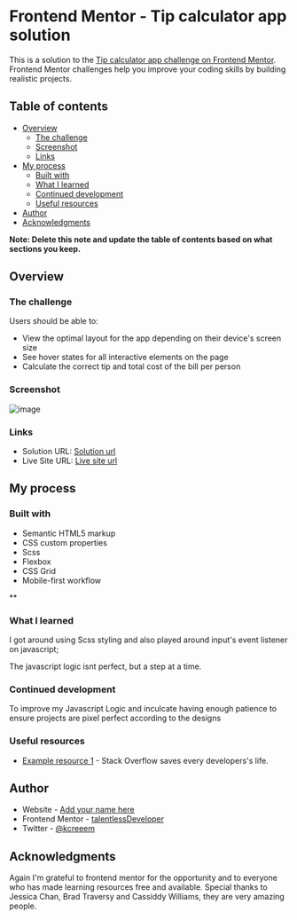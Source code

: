 # Frontend Mentor - Tip calculator app solution

This is a solution to the [Tip calculator app challenge on Frontend Mentor](https://www.frontendmentor.io/challenges/tip-calculator-app-ugJNGbJUX). Frontend Mentor challenges help you improve your coding skills by building realistic projects.

## Table of contents

- [Overview](#overview)
  - [The challenge](#the-challenge)
  - [Screenshot](#screenshot)
  - [Links](#links)
- [My process](#my-process)
  - [Built with](#built-with)
  - [What I learned](#what-i-learned)
  - [Continued development](#continued-development)
  - [Useful resources](#useful-resources)
- [Author](#author)
- [Acknowledgments](#acknowledgments)

**Note: Delete this note and update the table of contents based on what sections you keep.**

## Overview

### The challenge

Users should be able to:

- View the optimal layout for the app depending on their device's screen size
- See hover states for all interactive elements on the page
- Calculate the correct tip and total cost of the bill per person

### Screenshot

![image](https://user-images.githubusercontent.com/88961549/132102679-957b32b8-8067-4998-8422-3d7370eae242.png)

### Links

- Solution URL: [Solution url](https://github.com/talentlessDeveloper/tip-calculator-app/)
- Live Site URL: [Live site url](https://talentlessdeveloper.github.io/tip-calculator-app/)

## My process

### Built with

- Semantic HTML5 markup
- CSS custom properties
- Scss
- Flexbox
- CSS Grid
- Mobile-first workflow

\*\*

### What I learned

I got around using Scss styling and also played around input's event listener on javascript;

The javascript logic isnt perfect, but a step at a time.

### Continued development

To improve my Javascript Logic and inculcate having enough patience to ensure projects are pixel perfect according to the designs

### Useful resources

- [Example resource 1](https://www.stackoverflow.com) - Stack Overflow saves every developers's life.

## Author

- Website - [Add your name here](https://www.github.com/talentlessDeveloper)
- Frontend Mentor - [talentlessDeveloper](https://www.frontendmentor.io/profile/talentlessDeveloper)
- Twitter - [@kcreeem](https://www.twitter.com/kcreeem)

## Acknowledgments

Again I'm grateful to frontend mentor for the opportunity and to everyone who has made learning resources free and available. Special thanks to Jessica Chan, Brad Traversy and Cassiddy Williams, they are very amazing people.
